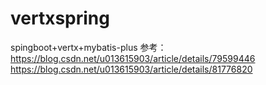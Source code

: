 # vertxspring
spingboot+vertx+mybatis-plus
参考：https://blog.csdn.net/u013615903/article/details/79599446
https://blog.csdn.net/u013615903/article/details/81776820
